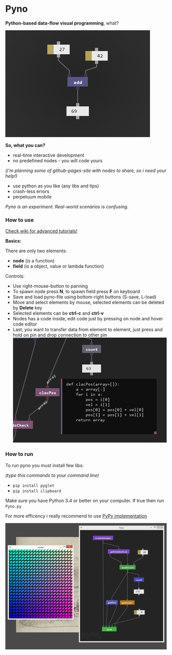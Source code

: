 # Pyno
**Python-based data-flow visual programming**, what?

![Pyno](screenshots/start.png)

**So, what you can?**
- real-time interactive development
- no predefined nodes - you will code yours 

*(i'm planning some of github-pages-site with nodes to share, so i need your help!)*
- use python as you like (any libs and tips)
- crash-less errors
- perpetuum mobile

*Pyno is an experiment. Real-world scenarios is confusing.*

### How to use

[Check wiki for advanced tutorials!](https://github.com/honix/Pyno/wiki)

**Basics:**

There are only two elements:
- **node** (is a function)
- **field** (is a object, value or lambda function)

Controls:
- Use right-mouse-button to panning
- To spawn node press **N**, to spawn field press **F** on keyboard
- Save and load pyno-file using bottom-right buttons (S-save, L-load)
- Move and select elements by mouse, selected elements can be deleted by **Delete** key
- Selected elements can be **ctrl-c** and **ctrl-v**
- Nodes has a code inside, edit code just by pressing on node and hover code editor
- Last, you want to transfer data from element to element, just press and hold on pin and drop connection to other pin
![Pyno](screenshots/edit.png)

### How to run
To run pyno you must install few libs:

*(type this commands to your command line)*

* ```pip install pyglet```
* ```pip install clipboard```

Make sure you have Python 3.4 or better on your computer. If true then run ```Pyno.py```

For more efficency i really recommend to use [PyPy implementation](http://pypy.org/)

![Pyno](screenshots/mass_render.png)
